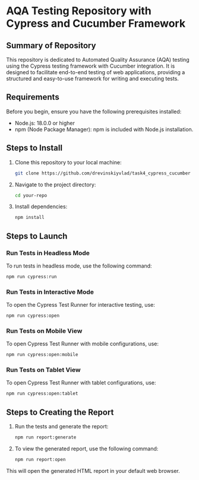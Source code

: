 # AQA Testing Repository with Cypress and Cucumber Framework

## Summary of Repository

This repository is dedicated to Automated Quality Assurance (AQA) testing using the Cypress testing framework with Cucumber integration. It is designed to facilitate end-to-end testing of web applications, providing a structured and easy-to-use framework for writing and executing tests.

## Requirements

Before you begin, ensure you have the following prerequisites installed:

- Node.js: 18.0.0 or higher
- npm (Node Package Manager): npm is included with Node.js installation.

## Steps to Install

1. Clone this repository to your local machine:

   ```bash
   git clone https://github.com/drevinskiyvlad/task4_cypress_cucumber
   ```

2. Navigate to the project directory:

   ```bash
   cd your-repo
   ```

3. Install dependencies:

   ```bash
   npm install
   ```

## Steps to Launch

   ### Run Tests in Headless Mode
   
   To run tests in headless mode, use the following command:
   
   ```bash
   npm run cypress:run
   ```
   
   ### Run Tests in Interactive Mode
   
   To open the Cypress Test Runner for interactive testing, use:
   
   ```bash
   npm run cypress:open
   ```
   ### Run Tests on Mobile View
   
   To open Cypress Test Runner with mobile configurations, use:
   
   ```bash
   npm run cypress:open:mobile
   ```
   
   ### Run Tests on Tablet View
   To open Cypress Test Runner with tablet configurations, use:
   
   ```bash
   npm run cypress:open:tablet
   ```

## Steps to Creating the Report

1. Run the tests and generate the report:

   ```bash
   npm run report:generate
   ```

2. To view the generated report, use the following command:

   ```bash
   npm run report:open
   ```

This will open the generated HTML report in your default web browser.